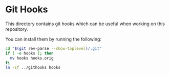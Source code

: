 # Git Hooks

This directory contains git hooks which can be useful when working on
this repository.

You can install them by running the following:

```bash
cd "$(git rev-parse --show-toplevel)/.git"
if [ -e hooks ]; then
  mv hooks hooks.orig
fi
ln -sf ../githooks hooks
```
